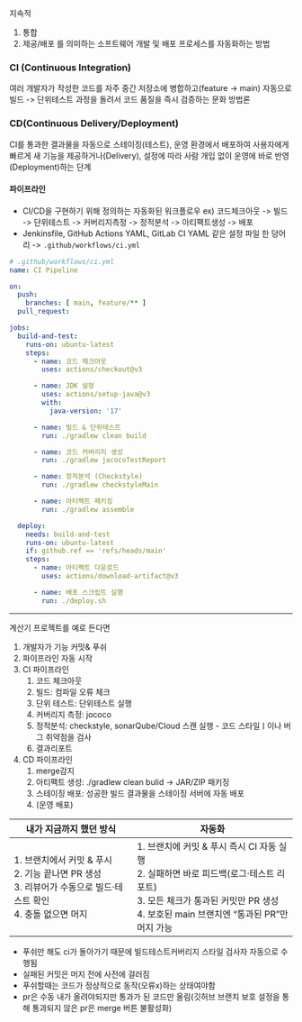 지속적
1. 통합
2. 제공/배포
를 의미하는 소프트웨어 개발 및 배포 프로세스를 자동화하는 방법
### CI  (Continuous Integration)
여러 개발자가 작성한 코드를 자주 중간 저장소에 병합하고(feature -> main) 자동으로 빌드 -> 단위테스트 과정을 돌려서 코드 품질을 즉시 검증하는 문화 방법론
### CD(Continuous Delivery/Deployment)
CI를 통과한 결과물을 자동으로 스테이징(테스트), 운영 환경에서 배포하여 사용자에게 빠르게 새 기능을 제공하거나(Delivery), 설정에 따라 사람 개입 없이 운영에 바로 반영(Deployment)하는 단계

#### 파이프라인
- CI/CD을 구현하기 위해 정의하는 자동화된 워크플로우
	ex) 코드체크아웃 -> 빌드 -> 단위테스트 -> 커버리지측정 -> 정적분석 -> 아티팩트생성  -> 배포
- Jenkinsfile, GitHub Actions YAML, GitLab CI YAML 같은 설정 파일 한 덩어리 -> `.github/workflows/ci.yml`
```yml
# .github/workflows/ci.yml
name: CI Pipeline

on:
  push:
    branches: [ main, feature/** ]
  pull_request:

jobs:
  build-and-test:
    runs-on: ubuntu-latest
    steps:
      - name: 코드 체크아웃
        uses: actions/checkout@v3

      - name: JDK 설정
        uses: actions/setup-java@v3
        with:
          java-version: '17'

      - name: 빌드 & 단위테스트
        run: ./gradlew clean build

      - name: 코드 커버리지 생성
        run: ./gradlew jacocoTestReport

      - name: 정적분석 (Checkstyle)
        run: ./gradlew checkstyleMain

      - name: 아티팩트 패키징
        run: ./gradlew assemble

  deploy:
    needs: build-and-test
    runs-on: ubuntu-latest
    if: github.ref == 'refs/heads/main'
    steps:
      - name: 아티팩트 다운로드
        uses: actions/download-artifact@v3

      - name: 배포 스크립트 실행
        run: ./deploy.sh
```

---
계산기 프로젝트를 예로 든다면
 1. 개발자가 기능 커밋& 푸쉬
 2. 파이프라인 자동 시작
 3. CI 파이프라인
	 1. 코드 체크아웃
	 2. 빌드: 컴파일 오류 체크
	 3. 단위 테스트: 단위테스트 실행
	 4. 커버리지 측정: jococo
	 5. 정적분석: checkstyle, sonarQube/Cloud 스캔 실행 - 코드 스타일ㅣ이나 버그 취약점을 검사
	 6. 결과리포트
4. CD 파이프라인
	1. merge감지
	2. 아티팩트 생성: ./gradlew clean bulid -> JAR/ZIP 패키징
	3. 스테이징 배포: 성공한 빌드 결과물을 스테이징 서버에 자동 배포
	4. (운영 배포)


| 내가 지금까지 했던 방식                                                                       | 자동화                                                                                                                            |
| ----------------------------------------------------------------------------------- | ------------------------------------------------------------------------------------------------------------------------------ |
| 1. 브랜치에서 커밋 & 푸시  <br>2. 기능 끝나면 PR 생성  <br>3. 리뷰어가 수동으로 빌드·테스트 확인  <br>4. 충돌 없으면 머지 | 1. 브랜치에 커밋 & 푸시 즉시 CI 자동 실행  <br>2. 실패하면 바로 피드백(로그·테스트 리포트)  <br>3. 모든 체크가 통과된 커밋만 PR 생성  <br>4. 보호된 main 브랜치엔 “통과된 PR”만 머지 가능 |
- 푸쉬만 해도 ci가 돌아가기 때문에 빌드테스트커버리지 스타일 검사자 자동으로 수행됨
- 실패된 커밋은 머지 전에 사전에 걸러짐
- 푸쉬할때는 코드가 정상적으로 동작(오류x)하는 상태여야함
- pr은 수동 내가 올려야되지만 통과가 된 코드만 올림(깃허브 브랜치 보호 설정을 통해 통과되지 않은 pr은 merge 버튼 불활성화)
